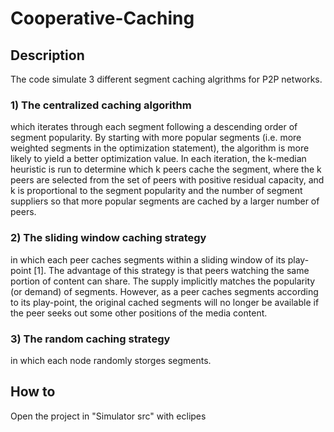 # Cooperative-Caching

## Description
The code simulate 3 different segment caching algrithms for P2P networks.

### 1) The centralized caching algorithm
which iterates through each segment following a descending
order of segment popularity. By starting with more
popular segments (i.e. more weighted segments in the optimization
statement), the algorithm is more likely to yield
a better optimization value. In each iteration, the k-median
heuristic is run to determine which k peers cache the segment,
where the k peers are selected from the set of peers with positive
residual capacity, and k is proportional to the segment
popularity and the number of segment suppliers so that more
popular segments are cached by a larger number of peers.

### 2) The sliding window caching strategy
in which each peer caches
segments within a sliding window of its play-point [1]. The
advantage of this strategy is that peers watching the same
portion of content can share. The supply implicitly matches
the popularity (or demand) of segments. However, as a peer
caches segments according to its play-point, the original
cached segments will no longer be available if the peer seeks
out some other positions of the media content.

### 3) The random caching strategy
in which each node randomly storges 
segments.

## How to
Open the project in "Simulator src" with eclipes

